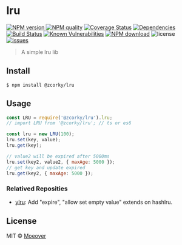 # lru

[![NPM version](https://img.shields.io/npm/v/@zcorky/lru.svg?style=flat)](https://www.npmjs.com/package/@zcorky/lru)
[![NPM quality](http://npm.packagequality.com/shield/%40zcorky%2Flru.svg)](http://packagequality.com/#?package=@zcorky/lru)
[![Coverage Status](https://codecov.io/gh/zcorky/lru/branch/master/graph/badge.svg)](https://codecov.io/gh/zcorky/lru)
[![Dependencies](https://img.shields.io/david/zcorky/lru.svg?style=flat-square)](https://david-dm.org/zcorky/lru)
[![Build Status](https://travis-ci.com/zcorky/lru.svg?branch=master)](https://travis-ci.com/zcorky/lru)
[![Known Vulnerabilities](https://snyk.io/test/npm/@zcorky/lru/badge.svg?style=flat-square)](https://snyk.io/test/npm/@zcorky/lru)
[![NPM download](https://img.shields.io/npm/dm/@zcorky/lru.svg?style=flat-square)](https://www.npmjs.com/package/@zcorky/lru)
![license](https://img.shields.io/github/license/zcorky/lru.svg)
[![issues](https://img.shields.io/github/issues/zcorky/lru.svg)](https://github.com/zcorky/lru/issues)

> A simple lru lib

## Install

```
$ npm install @zcorky/lru
```


## Usage

```js
const LRU = require('@zcorky/lru').lru;
// import LRU from '@zcorky/lru'; // ts or es6

const lru = new LRU(100);
lru.set(key, value);
lru.get(key);

// value2 will be expired after 5000ms
lru.set(key2, value2, { maxAge: 5000 });
// get key and update expired
lru.get(key2, { maxAge: 5000 });
```

### Relatived Reposities
* [ylru](https://github.com/node-modules/ylru): Add "expire", "allow set empty value" extends on hashlru.

## License

MIT © [Moeover](https://moeover.com)